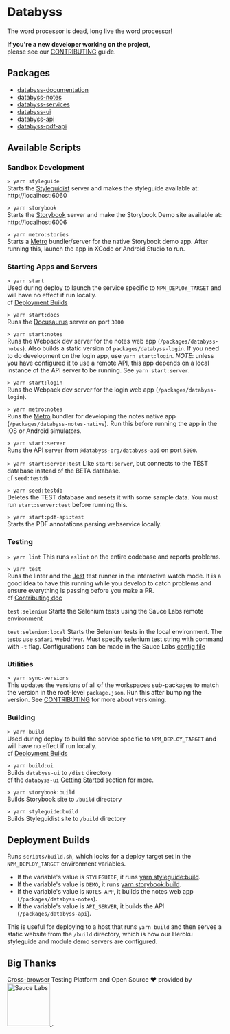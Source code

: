 # Databyss

The word processor is dead, long live the word processor!

**If you're a new developer working on the project,**  
please see our [CONTRIBUTING](CONTRIBUTING.md) guide.

## Packages

- [databyss-documentation](packages/databyss-documentation)
- [databyss-notes](packages/databyss-notes)
- [databyss-services](packages/databyss-services)
- [databyss-ui](packages/databyss-ui)
- [databyss-api](packages/databyss-api)
- [databyss-pdf-api](packages/databyss-pdf-api)

## Available Scripts

### Sandbox Development

`> yarn styleguide`  
Starts the [Styleguidist](https://react-styleguidist.js.org/) server and makes the styleguide available at: http://localhost:6060

`> yarn storybook`  
Starts the [Storybook](https://storybook.js.org/) server and make the Storybook Demo site available at: http://localhost:6006

`> yarn metro:stories`  
Starts a [Metro](https://facebook.github.io/metro/) bundler/server for the native Storybook demo app. After running this, launch the app in XCode or Android Studio to run.

### Starting Apps and Servers

`> yarn start`  
Used during deploy to launch the service specific to `NPM_DEPLOY_TARGET` and will have no effect if run locally.  
cf [Deployment Builds](#deployment-builds)

`> yarn start:docs`  
Runs the [Docusaurus](https://docusaurus.io/) server on port `3000`

`> yarn start:notes`  
Runs the Webpack dev server for the notes web app (`/packages/databyss-notes`). Also builds a static version of `packages/databyss-login`. If you need to do development on the login app, use `yarn start:login`. _NOTE_: unless you have configured it to use a remote API, this app depends on a local instance of the API server to be running. See `yarn start:server`.

`> yarn start:login`  
Runs the Webpack dev server for the login web app (`/packages/databyss-login`).

`> yarn metro:notes`  
Runs the [Metro](https://facebook.github.io/metro/) bundler for developing the notes native app (`/packages/databyss-notes-native`). Run this before running the app in the iOS or Android simulators.

`> yarn start:server`  
Runs the API server from `@databyss-org/databyss-api` on port `5000`.

`> yarn start:server:test`
Like `start:server`, but connects to the TEST database instead of the BETA database.  
cf `seed:testdb`

`> yarn seed:testdb`  
Deletes the TEST database and resets it with some sample data. You must run `start:server:test` before running this.

`> yarn start:pdf-api:test`  
Starts the PDF annotations parsing webservice locally.

### Testing

`> yarn lint`
This runs `eslint` on the entire codebase and reports problems.

`> yarn test`  
Runs the linter and the [Jest](https://jestjs.io/) test runner in the interactive watch mode. It is a good idea to have this running while you develop to catch problems and ensure everything is passing before you make a PR.  
cf [Contributing doc](CONTRIBUTING.md#writing-tests)

`test:selenium`
Starts the Selenium tests using the Sauce Labs remote environment

`test:selenium:local`
Starts the Selenium tests in the local environment. The tests use `safari` webdriver. Must specify selenium test string with command with `-t` flag. Configurations can be made in the Sauce Labs [config file](packages/databyss-ui/lib/saucelabs.js)

### Utilities

`> yarn sync-versions`  
This updates the versions of all of the workspaces sub-packages to match the version in the root-level `package.json`. Run this after bumping the version. See [CONTRIBUTING](CONTRIBUTING.md) for more about versioning.

### Building

`> yarn build`  
Used during deploy to build the service specific to `NPM_DEPLOY_TARGET` and will have no effect if run locally.  
cf [Deployment Builds](#deployment-builds)

`> yarn build:ui`  
Builds `databyss-ui` to `/dist` directory  
cf the `databyss-ui` [Getting Started](packages/databyss-ui/README.md#getting-started) section for more.

`> yarn storybook:build`  
Builds Storybook site to `/build` directory

`> yarn styleguide:build`  
Builds Styleguidist site to `/build` directory

## Deployment Builds

Runs `scripts/build.sh`, which looks for a deploy target set in the `NPM_DEPLOY_TARGET` environment variables.

- If the variable's value is `STYLEGUIDE`, it runs [yarn styleguide:build](#yarn-styleguidebuild).
- If the variable's value is `DEMO`, it runs [yarn storybook:build](#yarn-storybookbuild).
- If the variable's value is `NOTES_APP`, it builds the notes web app (`/packages/databyss-notes`).
- If the variable's value is `API_SERVER`, it builds the API (`/packages/databyss-api`).

This is useful for deploying to a host that runs `yarn build` and then serves a static website from the `/build` directory, which is how our Heroku styleguide and module demo servers are configured.

## Big Thanks

Cross-browser Testing Platform and Open Source ❤️ provided by <a href="https://saucelabs.com">
<img alt="Sauce Labs" src="./public/sauce.png" width="100"/>
</a>.
